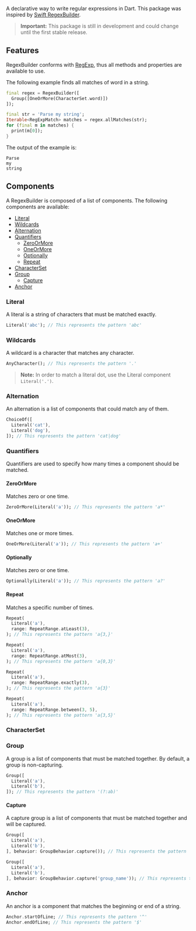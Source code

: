 <!-- 
This README describes the package. If you publish this package to pub.dev,
this README's contents appear on the landing page for your package.

For information about how to write a good package README, see the guide for
[writing package pages](https://dart.dev/guides/libraries/writing-package-pages). 

For general information about developing packages, see the Dart guide for
[creating packages](https://dart.dev/guides/libraries/create-library-packages)
and the Flutter guide for
[developing packages and plugins](https://flutter.dev/developing-packages). 
-->

A declarative way to write regular expressions in Dart. This package was inspired by [Swift RegexBuilder](https://developer.apple.com/documentation/regexbuilder).

> **Important:** This package is still in development and could change until the first stable release.

## Features

RegexBuilder conforms with [RegExp](https://api.flutter.dev/flutter/dart-core/RegExp-class.html), thus all methods and properties are available to use.

The following example finds all matches of word in a string.

```dart
final regex = RegexBuilder([
  Group([OneOrMore(CharacterSet.word)])
]);

final str = 'Parse my string';
Iterable<RegExpMatch> matches = regex.allMatches(str);
for (final m in matches) {
  print(m[0]);
}
```

The output of the example is:

```
Parse
my
string
```

## Components

A RegexBuilder is composed of a list of components. The following components are available:

- [Literal](#literal)
- [Wildcards](#wildcards)
- [Alternation](#alternation)
- [Quantifiers](#quantifiers)
  - [ZeroOrMore](#zeroormore)
  - [OneOrMore](#oneormore)
  - [Optionally](#optionally)
  - [Repeat](#repeat)
- [CharacterSet](#characterset)
- [Group](#group)
  - [Capture](#capture)
- [Anchor](#anchor)

### Literal

A literal is a string of characters that must be matched exactly.

```dart
Literal('abc'); // This represents the pattern 'abc'
```

### Wildcards

A wildcard is a character that matches any character.

```dart
AnyCharacter(); // This represents the pattern '.'
```

> **Note:** In order to match a literal dot, use the Literal component `Literal('.')`.

### Alternation

An alternation is a list of components that could match any of them.

```dart
ChoiceOf([
  Literal('cat'),
  Literal('dog'),
]); // This represents the pattern 'cat|dog'
```

### Quantifiers

Quantifiers are used to specify how many times a component should be matched.

#### ZeroOrMore

Matches zero or one time.

```dart
ZeroOrMore(Literal('a')); // This represents the pattern 'a*'
```

#### OneOrMore

Matches one or more times.

```dart
OneOrMore(Literal('a')); // This represents the pattern 'a+'
```

#### Optionally

Matches zero or one time.

```dart
Optionally(Literal('a')); // This represents the pattern 'a?'
```

#### Repeat

Matches a specific number of times.

```dart
Repeat(
  Literal('a'),
  range: RepeatRange.atLeast(3),
); // This represents the pattern 'a{3,}'

Repeat(
  Literal('a'),
  range: RepeatRange.atMost(3),
); // This represents the pattern 'a{0,3}'

Repeat(
  Literal('a'),
  range: RepeatRange.exactly(3),
); // This represents the pattern 'a{3}'

Repeat(
  Literal('a'),
  range: RepeatRange.between(3, 5),
); // This represents the pattern 'a{3,5}'
```

### CharacterSet

### Group

A group is a list of components that must be matched together.
By default, a group is non-capturing.

```dart
Group([
  Literal('a'),
  Literal('b'),
]); // This represents the pattern '(?:ab)'
```

#### Capture

A capture group is a list of components that must be matched together and will be captured.

```dart
Group([
  Literal('a'),
  Literal('b'),
], behavior: GroupBehavior.capture()); // This represents the pattern '(ab)'

Group([
  Literal('a'),
  Literal('b'),
], behavior: GroupBehavior.capture('group_name')); // This represents the pattern '(?<group_name>ab)'
```

### Anchor

An anchor is a component that matches the beginning or end of a string.

```dart
Anchor.startOfLine; // This represents the pattern '^'
Anchor.endOfLine; // This represents the pattern '$'
```
